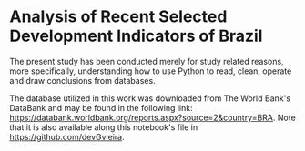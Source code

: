 # Analysis of Recent Selected Development Indicators of Brazil

The present study has been conducted merely for study related reasons, more specifically, understanding how to use Python to read, clean, operate and draw conclusions from databases.

The database utilized in this work was downloaded from The World Bank's DataBank and may be found in the following link: https://databank.worldbank.org/reports.aspx?source=2&country=BRA. Note that it is also available along this notebook's file in https://github.com/devGvieira.
